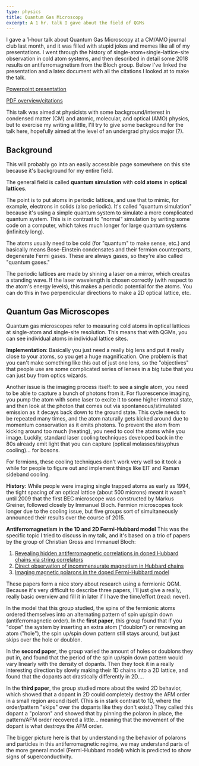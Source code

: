 ```yaml
---
type: physics
title: Quantum Gas Microscopy
excerpt: A 1 hr. talk I gave about the field of QGMs
---
```

I gave a 1-hour talk about Quantum Gas Microscopy at a CM/AMO journal club last month, and it was filled with stupid jokes and memes like all of my presentations. I went through the history of single-atom+single-lattice-site observation in cold atom systems, and then described in detail some 2018 results on antiferromagnetism from the Bloch group. Below I've linked the presentation and a latex document with all the citations I looked at to make the talk.

[Powerpoint presentation](/assets/other/QGMs.pptx)

[PDF overview/citations](/assets/other/QGM_citations.pdf)

This talk was aimed at physicists with some background/interest in condensed matter (CM) and atomic, molecular, and optical (AMO) physics, but to exercise my writing a little, I'll try to give some background for the talk here, hopefully aimed at the level of an undergrad physics major (?).

## Background
This will probably go into an easily accessible page somewhere on this site because it's background for my entire field.

The general field is called **quantum simulation** with **cold atoms** in **optical lattices**.

The point is to put atoms in periodic lattices, and use that to mimic, for example, electrons in solids (also periodic). It's called "quantum simulation" because it's using a simple quantum system to simulate a more complicated quantum system. This is in contrast to "normal" simulation by writing some code on a computer, which takes much longer for large quantum systems (infinitely long).

The atoms usually need to be cold (for "quantum" to make sense, etc.) and basically means Bose-Einstein condensates and their fermion counterparts, degenerate Fermi gases. These are always gases, so they're also called "quantum gases."

The periodic lattices are made by shining a laser on a mirror, which creates a standing wave. If the laser wavelength is chosen correctly (with respect to the atom's energy levels), this makes a periodic potential for the atoms. You can do this in two perpendicular directions to make a 2D optical lattice, etc.

## Quantum Gas Microscopes
Quantum gas microscopes refer to measuring cold atoms in optical lattices at single-atom and single-site resolution. This means that with QGMs, you can see individual atoms in individual lattice sites.

**Implementation**: Basically you just need a really big lens and put it really close to your atoms, so you get a huge magnification. One problem is that you can't make something like this out of just one lens, so the "objectives" that people use are some complicated series of lenses in a big tube that you can just buy from optics wizards.

Another issue is the imaging process itself: to see a single atom, you need to be able to capture a bunch of photons from it. For fluorescence imaging, you pump the atom with some laser to excite it to some higher internal state, and then look at the photon that comes out via spontaneous/stimulated emission as it decays back down to the ground state. This cycle needs to be repeated many times, and the atom naturally gets kicked around due to momentum conservation as it emits photons. To prevent the atom from kicking around too much (heating), you need to cool the atoms while you image. Luckily, standard laser cooling techniques developed back in the 80s already emit light that you can capture (optical molasses/sisyphus cooling)... for bosons.

For fermions, these cooling techniques don't work very well so it took a while for people to figure out and implement things like EIT and Raman sideband cooling.

**History**: While people were imaging single trapped atoms as early as 1994, the tight spacing of an optical lattice (about 500 microns) meant it wasn't until 2009 that the first BEC microscope was constructed by Markus Greiner, followed closely by Immanuel Bloch. Fermion microscopes took longer due to the cooling issue, but five groups sort of simultaneously announced their results over the course of 2015.

**Antiferromagnetism in the 1D and 2D Fermi-Hubbard model**
This was the specific topic I tried to discuss in my talk, and it's based on a trio of papers by the group of Christian Gross and Immanuel Bloch:
1. [Revealing hidden antiferromagnetic correlations in doped Hubbard chains via string correlators](https://arxiv.org/abs/1702.00642)
2. [Direct observation of incommensurate magnetism in Hubbard chains](https://arxiv.org/abs/1803.08892)
3. [Imaging magnetic polarons in the doped Fermi-Hubbard model](https://arxiv.org/abs/1811.06907)

These papers form a nice story about research using a fermionic QGM. Because it's very difficult to describe three papers, I'll just give a really, really basic overview and fill it in later if I have the time/effort (read: never).

In the model that this group studied, the spins of the fermionic atoms ordered themselves into an alternating pattern of spin up/spin down (antiferromagnetic order). In the **first paper**, this group found that if you "dope" the system by inserting an extra atom ("doublon") or removing an atom ("hole"), the spin up/spin down pattern still stays around, but just skips over the hole or doublon.

In the **second paper**, the group varied the amount of holes or doublons they put in, and found that the period of the spin up/spin down pattern would vary linearly with the density of dopants. Then they took it in a really interesting direction by slowly making their 1D chains into a 2D lattice, and found that the dopants act drastically differently in 2D....

In the **third paper**, the group studied more about the weird 2D behavior, which showed that a dopant in 2D could completely destroy the AFM order in a small region around itself. (This is in stark contrast to 1D, where the order/pattern "skips" over the dopants like they don't exist.) They called this dopant a "polaron" and showed that by pinning the polaron in place, the pattern/AFM order recovered a little... meaning that the movement of the dopant is what destroys the AFM order.

The bigger picture here is that by understanding the behavior of polarons and particles in this antiferromagnetic regime, we may understand parts of the more general model (Fermi-Hubbard model) which is predicted to show signs of superconductivity.
